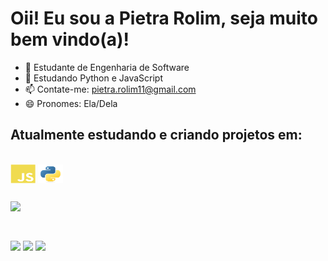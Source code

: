 # Oii! Eu sou a Pietra Rolim, seja muito bem vindo(a)!

- 🔭 Estudante de Engenharia de Software
- 🌱 Estudando Python e JavaScript
- 📫 Contate-me: pietra.rolim11@gmail.com
- 😄 Pronomes: Ela/Dela


## Atualmente estudando e criando projetos em:
<div style="display: inline_block"><br>
  <img align="center" alt="Rafa-Js" height="30" width="40" src="https://raw.githubusercontent.com/devicons/devicon/master/icons/javascript/javascript-plain.svg">
  <img align="center" alt="Rafa-Python" height="30" width="40" src="https://raw.githubusercontent.com/devicons/devicon/master/icons/python/python-original.svg">
  </div>
  
##

  <table>
  <a href="https://github.com/pietrarm04">
  <img height="180em" src="https://github-readme-stats.vercel.app/api?username=pietrarm04&show_icons=true&theme=tokyonight&include_all_commits=false&count_private=true"/>
  <br>
</table>
    
##

<div> 

  <a href="https://www.instagram.com/pietra_r_m/" target="_blank"><img src="https://img.shields.io/badge/-Instagram-%23E4405F?style=for-the-badge&logo=instagram&logoColor=white" target="_blank"></a>
  <a href = "mailto: pietra2004@gmail.com"><img src="https://img.shields.io/badge/-Gmail-%23333?style=for-the-badge&logo=gmail&logoColor=white" target="_blank"></a>
  <a href="https://www.linkedin.com/in/pietra-rolim//" target="_blank"><img src="https://img.shields.io/badge/-LinkedIn-%230077B5?style=for-the-badge&logo=linkedin&logoColor=white" target="_blank"></a> 
</div>
